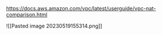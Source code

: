 https://docs.aws.amazon.com/vpc/latest/userguide/vpc-nat-comparison.html 

![[Pasted image 20230519155314.png]]
